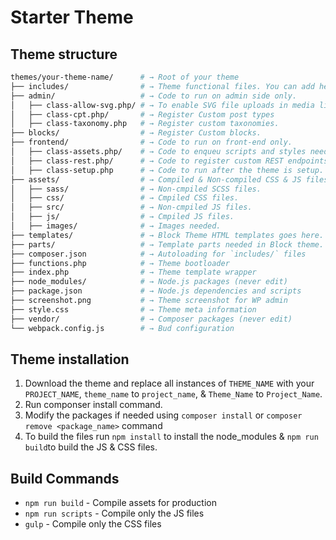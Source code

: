 # Starter Theme

## Theme structure

```sh
themes/your-theme-name/      # → Root of your theme
├── includes/                # → Theme functional files. You can add here the code to register blocks, shortcodes, etc
├── admin/                   # → Code to run on admin side only.
│   ├── class-allow-svg.php/ # → To enable SVG file uploads in media library.
│   ├── class-cpt.php/       # → Register Custom post types
│   ├── class-taxonomy.php   # → Register custom taxonomies.
├── blocks/                  # → Register Custom blocks.
├── frontend/                # → Code to run on front-end only.
│   ├── class-assets.php/    # → Code to enqueu scripts and styles needed on the frontend.
│   ├── class-rest.php/      # → Code to register custom REST endpoints
│   ├── class-setup.php      # → Code to run after the theme is setup. This will basically have the code to include the different functional files
├── assets/                  # → Compiled & Non-compiled CSS & JS files.
│   ├── sass/                # → Non-cmpiled SCSS files.
│   ├── css/                 # → Cmpiled CSS files.
│   ├── src/                 # → Non-cmpiled JS files.
│   ├── js/                  # → Cmpiled JS files.
│   ├── images/              # → Images needed.
├── templates/               # → Block Theme HTML templates goes here.
├── parts/                   # → Template parts needed in Block theme.
├── composer.json            # → Autoloading for `includes/` files
├── functions.php            # → Theme bootloader
├── index.php                # → Theme template wrapper
├── node_modules/            # → Node.js packages (never edit)
├── package.json             # → Node.js dependencies and scripts
├── screenshot.png           # → Theme screenshot for WP admin
├── style.css                # → Theme meta information
├── vendor/                  # → Composer packages (never edit)
└── webpack.config.js        # → Bud configuration
```

## Theme installation
1. Download the theme and replace all instances of `THEME_NAME` with your `PROJECT_NAME`, `theme_name` to `project_name`, & `Theme_Name` to `Project_Name`.
2. Run componser install command.
3. Modify the packages if needed using `composer install` or `composer remove <package_name>` command
4. To build the files run `npm install` to install the node_modules & `npm run build`to build the JS & CSS files.


## Build Commands

- `npm run build`   - Compile assets for production
- `npm run scripts` - Compile only the JS files
- `gulp`            - Compile only the CSS files